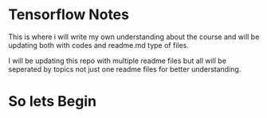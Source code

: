 # Tensorflow Notes
This is where i will write my own understanding about the course and will be updating both with codes and readme.md type of files.

I will be updating this repo with multiple readme files but all will be seperated by topics not just one readme files for better understanding.

# So lets Begin
